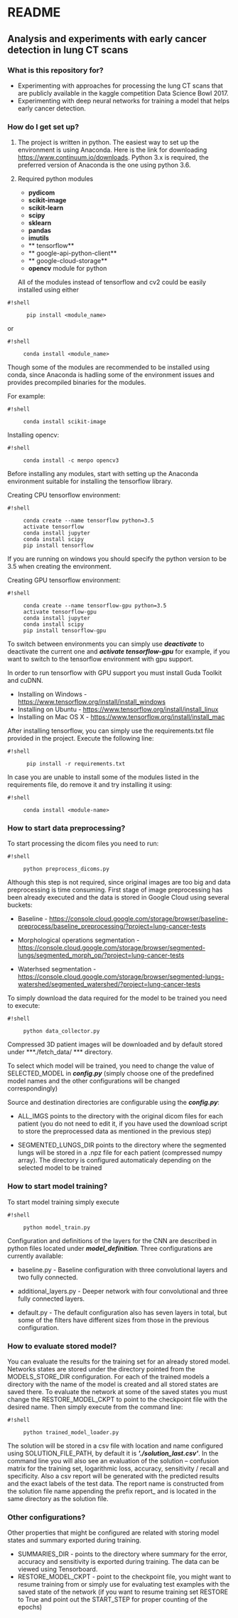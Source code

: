 # README #



## Analysis and experiments with early cancer detection in lung CT scans ##



### What is this repository for? ###

* Experimenting with approaches for processing the lung CT scans that are publicly available in the kaggle competition  Data Science Bowl 2017.
* Experimenting with deep neural networks for training a model that helps early cancer detection.


### How do I get set up? ###
 
1. The project is written in python. The easiest way to set up the environment is using Anaconda. Here is the link for downloading https://www.continuum.io/downloads. Python 3.x is required, the preferred version of Anaconda is the one using python 3.6.

2. Required python modules

   * **pydicom**
   * **scikit-image**
   * **scikit-learn**
   * **scipy**
   * **sklearn**
   * **pandas**
   * **imutils**
   * ** tensorflow**
   * ** google-api-python-client**
   * ** google-cloud-storage**
   * **opencv** module for python

   All of the modules instead of tensorflow and cv2 could be easily installed using either 
  
```
#!shell

      pip install <module_name>
```

  
   or 

 
```
#!shell

     conda install <module_name>
```
   
   Though some of the modules are recommended to be installed using conda, since Anaconda is hadling some of the environment issues and provides precompiled binaries for the modules.

   For example:

```
#!shell

     conda install scikit-image
```

   Installing opencv:
     
     
```
#!shell

     conda install -c menpo opencv3

```
  
   Before installing any modules, start with setting up the Anaconda environment suitable for
   installing the tensorflow library.
   
   Creating CPU tensorflow environment:

    
```
#!shell

     conda create --name tensorflow python=3.5
     activate tensorflow
     conda install jupyter
     conda install scipy
     pip install tensorflow
```

     

   If you are running on windows you should specify the python version to be 3.5 when creating the environment.


   Creating GPU tensorflow environment:
  
     
```
#!shell

     conda create --name tensorflow-gpu python=3.5
     activate tensorflow-gpu
     conda install jupyter
     conda install scipy
     pip install tensorflow-gpu
```
 

  To switch between environments you can simply use ***deactivate*** to deactivate the current one and ***activate tensorflow-gpu*** for
  example, if you want to switch to the tensorflow environment with gpu support.



  In order to run tensorflow with GPU support you must install Guda Toolkit and cuDNN.

  *   Installing on Windows - https://www.tensorflow.org/install/install_windows
  *   Installing on Ubuntu - https://www.tensorflow.org/install/install_linux
  *   Installing on Mac OS X - https://www.tensorflow.org/install/install_mac


  After installing tensorflow, you can simply use the requirements.txt file provided in the project. Execute the following line:


```
#!shell

      pip install -r requirements.txt
```

  In case you are unable to install some of the modules listed in the requirements
  file, do remove it and try installing it using:


```
#!shell

     conda install <module-name>
```


###  How to start data preprocessing? ###

  
To start processing the dicom files you need to run:

   
```
#!shell

     python preprocess_dicoms.py
```


  Although this step is not required, since original images are too big and data preprocessing is time consuming. First stage of image preprocessing has been already executed and the data is stored in Google Cloud using several buckets:

   *  Baseline - https://console.cloud.google.com/storage/browser/baseline-preprocess/baseline_preprocessing/?project=lung-cancer-tests

   *  Morphological operations segmentation - https://console.cloud.google.com/storage/browser/segmented-lungs/segmented_morph_op/?project=lung-cancer-tests

   * Waterhsed segmentation - https://console.cloud.google.com/storage/browser/segmented-lungs-watershed/segmented_watershed/?project=lung-cancer-tests
 

  To simply download the data required for the model to be trained you need to execute:


```
#!shell

     python data_collector.py
```
  
  Compressed 3D patient images will be downloaded and by default stored under ***./fetch_data/ *** directory.

  To select which model will be trained, you need to change the value of SELECTED_MODEL in ***config.py*** (simply choose one of the predefined model names and the other configurations will be changed correspondingly)

  Source and destination directories are configurable using the ***config.py***:

   * ALL_IMGS points to the directory with the original dicom files for each patient (you do not need to edit it, if you have used the download script to store the preprocessed data as mentioned in the previous step)

   * SEGMENTED_LUNGS_DIR points to the directory where the segmented lungs will be stored in a 
    .npz file for each patient (compressed numpy array). The directory is configured automaticaly depending on the selected model to be trained



### How to start model training? ###


 To start model training simply execute
 

```
#!shell

     python model_train.py
```

 Configuration and definitions of the layers for the CNN are described in python files located under ***model_definition***. Three configurations are currently available:

  * baseline.py  - Baseline configuration with three convolutional layers and two fully connected.

  * additional_layers.py - Deeper network with four convolutional and
  three fully connected layers.

  * default.py - The default configuration also has seven layers in total, but some of the filters have different sizes from those in the previous configuration.
  

### How to evaluate stored model? ###

 You can evaluate the results for the training set for an already stored model. Networks states are stored under the directory pointed from the MODELS_STORE_DIR configuration. 
 For each of the trained models a directory with the name of the model is created and all stored states are saved there. To evaluate the network at some of the saved states
 you must change the RESTORE_MODEL_CKPT to point to the checkpoint file with the desired name. Then simply execute from the command line:
 
```
#!shell

     python trained_model_loader.py
```

 The solution will be stored in a csv file with location and name configured using SOLUTION_FILE_PATH, by default it is ***'./solution_last.csv'***. In the command line you will also see an evaluation of the solution – confusion matrix for the training set, logarithmic loss, accuracy, sensitivity / recall and specificity. Also a csv report will be generated with the predicted results and the exact labels of the test data. The report name is constructed from the solution file name appending the prefix report_ and is located in the same directory as the solution file.
 

### Other configurations? ###


Other properties that might be configured are related with storing model states and summary exported during training.
  
  * SUMMARIES_DIR - points to the directory where summary for the error, accuracy and sensitivity is exported during training. The data can be viewed using Tensorboard.
  * RESTORE_MODEL_CKPT - point to the checkpoint file, you might want to resume training from or simply use for evaluating test examples with the saved state of the network (if you want to resume training set RESTORE to True and point out the START_STEP for proper counting of the epochs)
